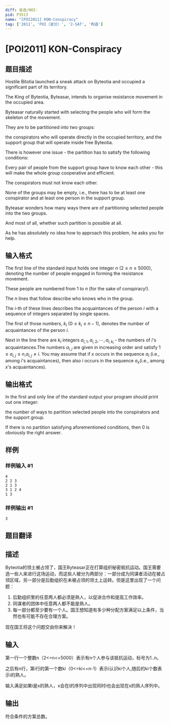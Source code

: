 ```yaml
---
diff: 省选/NOI-
pid: P3513
name: "[POI2011] KON-Conspiracy"
tag: ['2011', 'POI（波兰）', '2-SAT', '构造']
---
```

# [POI2011] KON-Conspiracy
## 题目描述

Hostile Bitotia launched a sneak attack on Byteotia and occupied a significant part of its territory.

The King of Byteotia, Byteasar, intends to organise resistance movement in the occupied area.

Byteasar naturally started with selecting the people who will form the skeleton of the movement.

They are to be partitioned into two groups:

the conspirators who will operate directly in the occupied territory, and    the support group that will operate inside free Byteotia.

There is however one issue - the partition has to satisfy the following conditions:

Every pair of people from the support group have to know each other - this        will make the whole group cooperative and efficient.

The conspirators must not know each other.

None of the groups may be empty, i.e., there has to be at least one conspirator        and at least one person in the support group.

Byteasar wonders how many ways there are of partitioning selected people into    the two groups.

And most of all, whether such partition is possible at all.

As he has absolutely no idea how to approach this problem, he asks you for help.



## 输入格式

The first line of the standard input holds one integer $n$ ($2\le n\le 5000$),      denoting the number of people engaged in forming the resistance movement.

These people are numbered from 1 to $n$ (for the sake of conspiracy!).

The $n$ lines that follow describe who knows who in the group.

The $i$-th of these lines describes the acquaintances of the person $i$ with a sequence of integers separated by single spaces.

The first of those numbers, $k_i$ ($0\le k_i\le n-1$), denotes the number of acquaintances of the person $i$.

Next in the line there are $k_i$ integers $a_{i,1},a_{i,2},\cdots,a_{i,k_i}$ - the numbers of $i$'s acquaintances.The numbers $a_{i,j}$ are given in increasing order and satisfy $1\le a_{i,j}\le n$,$a_{i,j}\ne i$. You may assume that if $x$ occurs in the sequence $a_i$ (i.e., among $i$'s acquaintances), then also $i$ occurs in the sequence $a_x$(i.e., among $x$'s acquaintances).

## 输出格式

In the first and only line of the standard output your program should print out one integer:

the number of ways to partition selected people into the conspirators and the support group.

If there is no partition satisfying aforementioned conditions, then 0 is obviously the right answer.

## 样例

### 样例输入 #1
```
4
2 2 3
2 1 3
3 1 2 4
1 3
```
### 样例输出 #1
```
3
```
## 题目翻译

## 描述

Byteotia的领土被占领了，国王Byteasar正在打算组织秘密抵抗运动。国王需要选一些人来进行这场运动，而这些人被分为两部分：一部分成为同谋者活动在被占领区域，另一部分是后勤组织在未被占领的领土上运转。但是这里出现了一个问题： 

1. 后勤组织里的任意两人都必须是熟人，以促进合作和提高工作效率。 
2. 同谋者的团体中任意两人都不能是熟人。 
3. 每一部分都至少要有一个人。国王想知道有多少种分配方案满足以上条件，当然也有可能不存在合理方案。

现在国王将这个问题交由你来解决！

## 输入

第一行一个整数n（2<=n<=5000）表示有n个人参与该抵抗运动，标号为1..n。

 之后有n行，第i行的第一个数ki（0<=ki<=n-1）表示i认识ki个人,随后的ki个数表示i的熟人。

输入满足如果i是x的熟人，x会在i的序列中出现同时i也会出现在x的熟人序列中。

## 输出

符合条件的方案总数。
